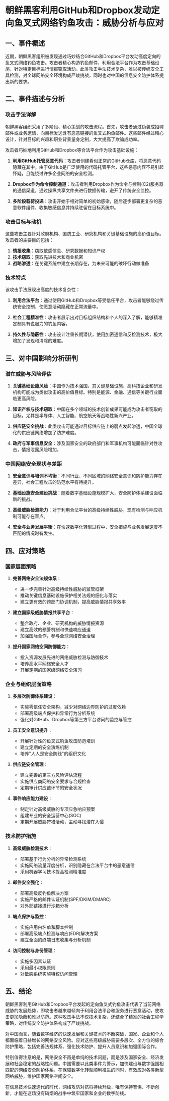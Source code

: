  # 朝鲜黑客利用GitHub和Dropbox发动定向鱼叉式网络钓鱼攻击：威胁分析与应对

## 一、事件概述

近期，朝鲜黑客组织被发现通过巧妙结合GitHub和Dropbox平台发动高度定向的鱼叉式网络钓鱼攻击。攻击者精心构造钓鱼邮件，利用合法平台作为攻击基础设施，针对特定目标进行情报窃取活动。此类攻击手法技术复杂，难以被传统安全工具检测，对全球网络安全环境构成严峻挑战，同时也对中国的信息安全防护体系提出新的要求。

## 二、事件描述与分析

### 攻击手法详解

朝鲜黑客组织采用了多阶段、精心策划的攻击流程。首先，攻击者通过伪装成招聘邮件或业务邀请，向目标发送含有恶意链接的鱼叉式钓鱼邮件。这些邮件经过精心设计，针对目标的兴趣和职业背景量身定制，大大提高了欺骗成功率。

攻击者巧妙地利用GitHub和Dropbox等合法平台作为攻击基础设施：

1. **利用GitHub托管恶意代码**：攻击者创建看似正常的GitHub仓库，将恶意代码隐藏在其中。由于GitHub是广泛使用的代码托管平台，这些恶意内容不易引起怀疑，且能绕过许多企业网络的安全检测。

2. **Dropbox作为命令控制通道**：攻击者利用Dropbox作为命令与控制(C2)服务器的通信渠道，通过操纵共享文件夹进行数据传输，避开了传统安全监控。

3. **多阶段载荷投递**：攻击开始于相对简单的初始感染，随后逐步部署更复杂的恶意软件组件，收集敏感信息并持续驻留在目标系统中。

### 攻击目标与动机

这些攻击主要针对政府机构、国防工业、研究机构和关键基础设施的高价值目标。攻击者的主要目的包括：

1. **情报收集**：窃取敏感信息、研究数据和知识产权
2. **技术窃取**：获取先进技术和商业机密
3. **战略渗透**：在关键系统中建立长期存在，为未来可能的破坏行动做准备

### 技术特点

该攻击手法展现出高度的技术复杂性：

1. **利用合法平台**：通过使用GitHub和Dropbox等受信任平台，攻击者能够绕过传统安全控制，使恶意活动隐藏在正常流量中。

2. **社会工程精准性**：攻击者展示出对目标组织结构和个人的深入了解，能够精准定制具有说服力的钓鱼内容。

3. **持久性与隐蔽性**：攻击设计注重长期潜伏，使用加密通信和反检测技术，极大增加了发现和清除的难度。

## 三、对中国影响分析研判

### 潜在威胁与风险评估

1. **关键基础设施风险**：中国作为技术强国，其关键基础设施、高科技企业和研发机构可能成为类似攻击的高价值目标。特别是能源、金融、通信等关键行业面临更高风险。

2. **知识产权与技术窃取**：中国在多个领域的技术创新成果可能成为攻击者窃取的目标，尤其是半导体、人工智能、航空航天等战略性新兴产业。

3. **供应链安全挑战**：此类攻击可能通过目标供应链上的弱点发起渗透，中国全球化的供应链网络增加了防护难度。

4. **政府与军事信息安全**：涉及国家安全的政府部门和军事机构可能面临针对性攻击，情报泄露风险增加。

### 中国网络安全现状与差距

1. **安全意识与培训不均衡**：不同行业、不同区域的网络安全意识和防护能力存在差异，社会工程攻击的防范水平有待提升。

2. **基础设施安全建设挑战**：随着数字基础设施规模扩大，安全防护体系建设面临新的挑战。

3. **高级威胁检测能力**：对于利用合法平台的高级持续性威胁，现有检测与响应机制可能存在盲点。

4. **安全与业务发展平衡**：在快速数字化转型过程中，安全措施与业务发展速度不匹配的情况时有发生。

## 四、应对策略

### 国家层面策略

1. **完善网络安全法规体系**：
   - 进一步完善针对高级持续性威胁的监管框架
   - 推动关键信息基础设施保护相关法规的细化与落实
   - 建立更有效的跨部门协调机制，提高威胁情报共享效率

2. **建立国家级威胁情报共享平台**：
   - 整合政府、企业、研究机构的威胁情报资源
   - 建立高效的预警机制和快速响应通道
   - 加强国际合作，参与全球网络安全治理

3. **提升国家网络空间防御能力**：
   - 投入资源发展先进的网络威胁检测与防御技术
   - 培养高水平网络安全人才
   - 开展定期的国家级网络安全演习

### 企业与组织层面策略

1. **多层次防御体系建设**：
   - 实施零信任安全架构，减少对网络边界防护的过度依赖
   - 部署高级端点保护和异常行为分析系统
   - 强化对GitHub、Dropbox等第三方平台访问的监控与管控

2. **员工安全意识提升**：
   - 开展针对性的鱼叉式钓鱼攻击防范培训
   - 建立定期的安全演练机制
   - 培养"人人是安全防线"的组织文化

3. **供应链安全管理**：
   - 建立完善的第三方风险评估流程
   - 实施供应商网络安全要求与合规检查
   - 定期审计供应链环节的安全状况

4. **事件响应能力建设**：
   - 制定针对高级威胁的专项应急响应预案
   - 组建专业的安全运营中心(SOC)
   - 定期开展威胁狩猎活动，主动寻找潜在入侵

### 技术防护措施

1. **高级威胁检测技术**：
   - 部署基于行为分析的异常检测系统
   - 实施网络流量深度分析，识别隐藏在合法平台中的恶意通信
   - 采用机器学习技术提高检测精准度

2. **邮件安全强化**：
   - 部署高级反钓鱼解决方案
   - 实施严格的邮件认证机制(SPF/DKIM/DMARC)
   - 对外部链接进行沙箱分析

3. **端点保护与监控**：
   - 实施应用白名单和脚本控制
   - 部署高级端点检测与响应(EDR)解决方案
   - 建立全面的终端日志收集与分析机制

4. **访问控制与身份管理**：
   - 实施多因素认证
   - 采用最小权限原则
   - 对敏感系统实施特权访问管理

## 五、结论

朝鲜黑客利用GitHub和Dropbox平台发起的定向鱼叉式钓鱼攻击代表了当前网络威胁的发展趋势，即攻击者越来越倾向于利用合法平台和服务进行恶意活动，使攻击更加隐蔽和难以防范。这种攻击手法不仅技术复杂，还结合了精准的社会工程学策略，对传统安全防护体系构成了严峻挑战。

对中国而言，随着数字经济的快速发展和关键技术的不断突破，国家、企业和个人都面临着日益增长的网络安全风险。应对这些高级威胁需要多层次、全方位的综合防护策略，包括完善法规体系、强化技术防护、提升人员意识和加强国际合作。

特别值得注意的是，网络安全不再是单纯的技术问题，而是涉及国家安全、经济发展和社会稳定的战略性问题。中国需要以此类事件为警示，加快建设与数字强国相匹配的网络安全防护体系，在保障数字化转型顺利推进的同时，有效应对各类新型网络威胁，维护国家网络空间安全。

在信息技术快速迭代的时代，网络攻防对抗将持续升级，唯有保持警惕、不断创新，才能在这场没有硝烟的战争中筑牢国家和企业的数字防线。